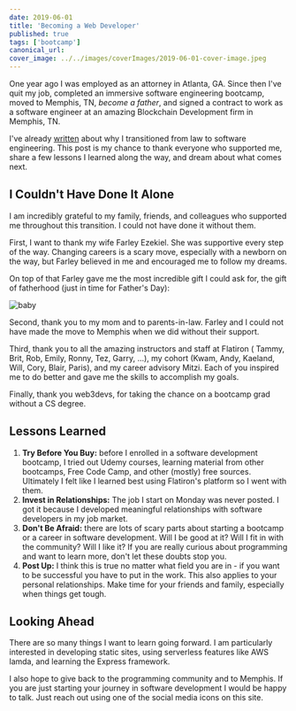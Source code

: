 ```yaml
---
date: 2019-06-01
title: 'Becoming a Web Developer'
published: true
tags: ['bootcamp']
canonical_url:
cover_image: ../../images/coverImages/2019-06-01-cover-image.jpeg
---
```


One year ago I was employed as an attorney in Atlanta, GA. Since then I've quit my job, completed an immersive software engineering bootcamp, moved to Memphis, TN, _become a father_, and signed a contract to work as a software engineer at an amazing Blockchain Development firm in Memphis, TN.

I've already [written](https://www.edezekiel.com/about) about why I transitioned from law to software engineering. This post is my chance to thank everyone who supported me, share a few lessons I learned along the way, and dream about what comes next.

## I Couldn't Have Done It Alone

I am incredibly grateful to my family, friends, and colleagues who supported me throughout this transition. I could not have done it without them.

First, I want to thank my wife Farley Ezekiel. She was supportive every step of the way. Changing careers is a scary move, especially with a newborn on the way, but Farley believed in me and encouraged me to follow my dreams.

On top of that Farley gave me the most incredible gift I could ask for, the gift of fatherhood (just in time for Father's Day):

![baby](https://i.imgur.com/GDaVsttm.jpg)

Second, thank you to my mom and to parents-in-law. Farley and I could not have made the move to Memphis when we did without their support.

Third, thank you to all the amazing instructors and staff at Flatiron ( Tammy, Brit, Rob, Emily, Ronny, Tez, Garry, ...), my cohort (Kwam, Andy, Kaeland, Will, Cory, Blair, Paris), and my career advisory Mitzi. Each of you inspired me to do better and gave me the skills to accomplish my goals.

Finally, thank you web3devs, for taking the chance on a bootcamp grad without a CS degree.

## Lessons Learned

1.  **Try Before You Buy:** before I enrolled in a software development bootcamp, I tried out Udemy courses, learning material from other bootcamps, Free Code Camp, and other (mostly) free sources. Ultimately I felt like I learned best using Flatiron's platform so I went with them.
2.  **Invest in Relationships:** The job I start on Monday was never posted. I got it because I developed meaningful relationships with software developers in my job market.
3.  **Don't Be Afraid:** there are lots of scary parts about starting a bootcamp or a career in software development. Will I be good at it? Will I fit in with the community? Will I like it? If you are really curious about programming and want to learn more, don't let these doubts stop you.
4.  **Post Up:** I think this is true no matter what field you are in - if you want to be successful you have to put in the work. This also applies to your personal relationships. Make time for your friends and family, especially when things get tough.

## Looking Ahead

There are so many things I want to learn going forward. I am particularly interested in developing static sites, using serverless features like AWS lamda, and learning the Express framework.

I also hope to give back to the programming community and to Memphis. If you are just starting your journey in software development I would be happy to talk. Just reach out using one of the social media icons on this site.